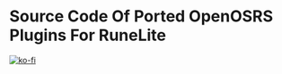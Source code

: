 # Source Code Of Ported OpenOSRS Plugins For RuneLite

[![ko-fi](https://ko-fi.com/img/githubbutton_sm.svg)](https://ko-fi.com/A0A8KCQQB)
